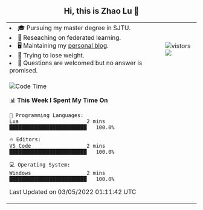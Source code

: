 <h2 align="center"> Hi, this is Zhao Lu 👋</h2>

<table style="overflow:hidden;">
    <tr> 
        <td>
            <li>🎓 Pursuing my master degree in SJTU.</li>
            <li>🌱 Reseaching on federated learning.</li>
            <li>🖥️ Maintaining my <a href="https://ifarewell.xyz">personal blog</a>.</li>
            <li>💪 Trying to lose weight.</li>
            <li>💬 Questions are welcomed but no answer is promised.</li> 
        </td>
        <td>
            <img src="https://visitor-badge.glitch.me/badge?page_id=ifarewell" alt="vistors" />
        <br>
          <img src="https://github-readme-stats.vercel.app/api?username=ifarewell&theme=graywhite&hide=prs,contribs&show_icons=true&hide_border=true&icon_color=CE1D2D&text_color=718096&bg_color=ffffff&hide_title=true" />
        </td>
    </tr>
    <tr>
        <td colspan="2">
            
<!--START_SECTION:waka-->
![Code Time](http://img.shields.io/badge/Code%20Time-138%20hrs%2031%20mins-blue)

📊 **This Week I Spent My Time On** 

```text
💬 Programming Languages: 
Lua                      2 mins              █████████████████████████   100.0%

🔥 Editors: 
VS Code                  2 mins              █████████████████████████   100.0%

💻 Operating System: 
Windows                  2 mins              █████████████████████████   100.0%

```


 Last Updated on 03/05/2022 01:11:42 UTC
<!--END_SECTION:waka-->
            
</td></tr>
</table>

